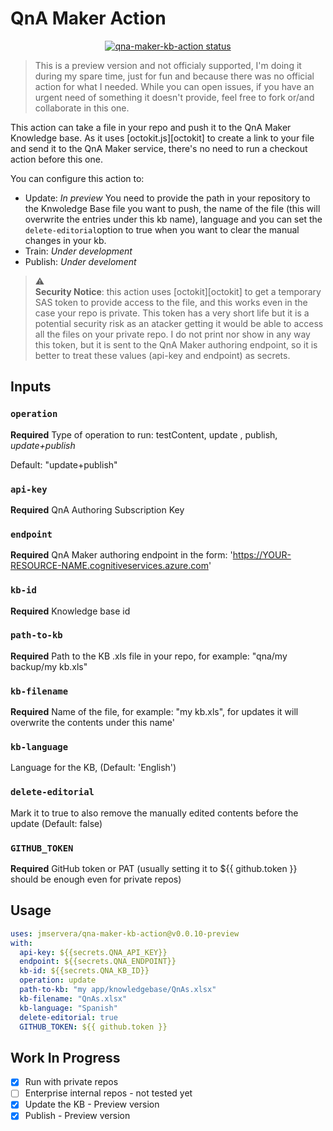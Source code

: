 # QnA Maker Action

<p align="center">
  <a href="https://github.com/jmservera/qna-maker-kb-action/actions"><img alt="qna-maker-kb-action status" src="https://github.com/jmservera/qna-maker-kb-action/workflows/units-test/badge.svg"></a>
</p>


> This is a preview version and not officialy supported, I'm doing it during my spare time, just for fun and because there was no official action for what I needed. While you can open issues, if you have an urgent need of something it doesn't provide, feel free to fork or/and collaborate in this one.

This action can take a file in your repo and push it to the QnA Maker Knowledge base. As it uses [octokit.js][octokit] to create a link to your file and send it to the QnA Maker service, there's no need to run a checkout action before this one.

You can configure this action to:

* Update: *In preview* You need to provide the path in your repository to the Knwoledge Base file you want to push, the name of the file (this will overwrite the entries under this kb name), language and you can set the `delete-editorial`option to true when you want to clear the manual changes in your kb.
* Train: *Under development*
* Publish: *Under develoment*

> :warning: <br> **Security Notice**: this action uses [octokit][octokit] to get a temporary SAS token to provide access to the file, and this works even in the case your repo is private. This token has a very short life but it is a potential security risk as an atacker getting it would be able to access all the files on your private repo. I do not print nor show in any way this token, but it is sent to the QnA Maker authoring endpoint, so it is better to treat these values (api-key and endpoint) as secrets.

## Inputs

### `operation`

**Required** Type of operation to run: testContent, update , publish, *update+publish*

Default: "update+publish"

### `api-key`

**Required** QnA Authoring Subscription Key

### `endpoint`

**Required** QnA Maker authoring endpoint in the form: 'https://YOUR-RESOURCE-NAME.cognitiveservices.azure.com'

### `kb-id`

**Required** Knowledge base id

### `path-to-kb`

**Required** Path to the KB .xls file in your repo, for example: "qna/my backup/my kb.xls"

### `kb-filename`

**Required** Name of the file, for example: "my kb.xls", for updates it will overwrite the contents under this name'

### `kb-language`

Language for the KB, (Default: 'English')

### `delete-editorial`

Mark it to true to also remove the manually edited contents before the update (Default: false)

### `GITHUB_TOKEN`

**Required** GitHub token or PAT (usually setting it to ${{ github.token }} should be enough even for private repos)

## Usage

```yaml
uses: jmservera/qna-maker-kb-action@v0.0.10-preview
with:
  api-key: ${{secrets.QNA_API_KEY}}
  endpoint: ${{secrets.QNA_ENDPOINT}}
  kb-id: ${{secrets.QNA_KB_ID}}
  operation: update
  path-to-kb: "my app/knowledgebase/QnAs.xlsx"
  kb-filename: "QnAs.xlsx"
  kb-language: "Spanish"
  delete-editorial: true
  GITHUB_TOKEN: ${{ github.token }}
```

## Work In Progress

 - [x] Run with private repos
 - [ ] Enterprise internal repos - not tested yet
 - [x] Update the KB - Preview version 
 - [x] Publish - Preview version
